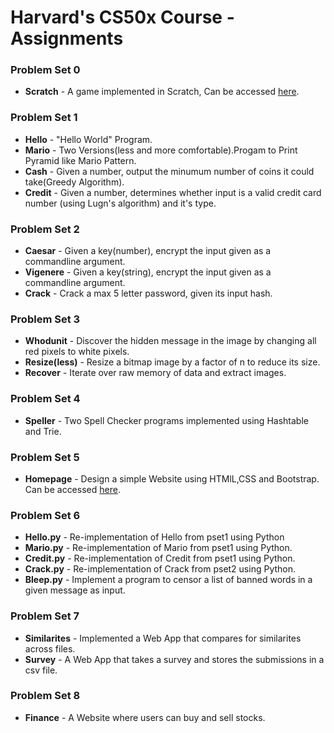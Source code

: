 # Harvard's CS50x Course - Assignments

### Problem Set 0
* **Scratch** - A game implemented in Scratch, Can be accessed [here](https://scratch.mit.edu/projects/319099756/).

### Problem Set 1
* **Hello** - "Hello World" Program.
* **Mario** - Two Versions(less and more comfortable).Progam to Print Pyramid like Mario Pattern.
* **Cash** - Given a number, output the minumum number of coins it could take(Greedy Algorithm).
* **Credit** - Given a number, determines whether input is a valid credit card number (using Lugn's algorithm) and it's type.

### Problem Set 2
* **Caesar** -  Given a key(number), encrypt the input given as a commandline argument.
* **Vigenere** - Given a key(string), encrypt the input given as a commandline argument.
* **Crack** - Crack a max 5 letter password, given its input hash.

### Problem Set 3
* **Whodunit** - Discover the hidden message in the image by changing all red pixels to white pixels.
* **Resize(less)** - Resize a bitmap image by a factor of n to reduce its size.
* **Recover** - Iterate over raw memory of data and extract images.

### Problem Set 4
* **Speller** - Two Spell Checker programs implemented using Hashtable and Trie.

### Problem Set 5
* **Homepage** - Design a simple Website using HTMlL,CSS and Bootstrap. Can be accessed [here](https://praful932.cs50.site/).

### Problem Set 6
* **Hello.py** - Re-implementation of Hello from pset1 using Python
* **Mario.py** - Re-implementation of Mario from pset1 using Python.
* **Credit.py** - Re-implementation of Credit from pset1 using Python. 
* **Crack.py** - Re-implementation of Crack from pset2 using Python. 
* **Bleep.py** - Implement a program to censor a list of banned words in a given message as input.

### Problem Set 7
* **Similarites** - Implemented a Web App that compares for similarites across files.
* **Survey** - A Web App that takes a survey and stores the submissions in a csv file.

### Problem Set 8
* **Finance** - A Website where users can buy and sell stocks.
